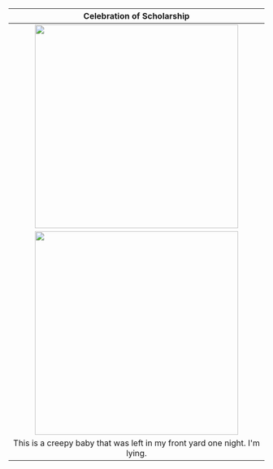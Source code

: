 |                                Celebration of Scholarship                  |
| :------------------------------------------------------------------------: |
|  <img src="https://github.com/user-attachments/assets/114cb064-06df-4e66-a63d-8c0df5a6e76f" width="400">   |
|  <img src="https://github.com/user-attachments/assets/5112dfb3-5d69-4a0b-ad3b-3bd4fbbb9642" width="400">   |
| This is a creepy baby that was left in my front yard one night. I'm lying. |

